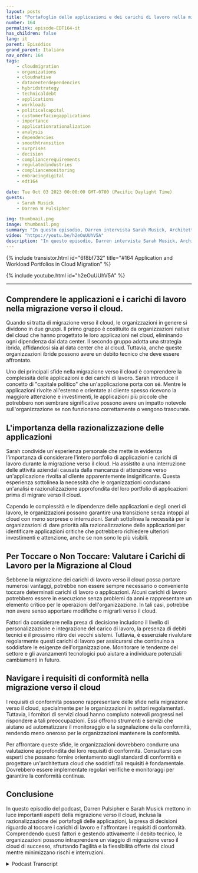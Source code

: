 ```yaml
---
layout: posts
title: "Portafoglio delle applicazioni e dei carichi di lavoro nella migrazione del cloud"
number: 164
permalink: episode-EDT164-it
has_children: false
lang: it
parent: Episódios
grand_parent: Italiano
nav_order: 164
tags:
    - cloudmigration
    - organizations
    - cloudnative
    - datacenterdependencies
    - hybridstrategy
    - technicaldebt
    - applications
    - workloads
    - politicalcapital
    - customerfacingapplications
    - importance
    - applicationrationalization
    - analysis
    - dependencies
    - smoothtransition
    - surprises
    - decision
    - compliancerequirements
    - regulatedindustries
    - compliancemonitoring
    - embracingdigital
    - edt164

date: Tue Oct 03 2023 00:00:00 GMT-0700 (Pacific Daylight Time)
guests:
    - Sarah Musick
    - Darren W Pulsipher

img: thumbnail.png
image: thumbnail.png
summary: "In questo episodio, Darren intervista Sarah Musick, Architetto delle soluzioni cloud presso Intel. Insieme, approfondiscono il tema dei portafogli di applicazioni e carichi di lavoro nella migrazione del cloud. Con la sua esperienza nella consulenza e nell'ottimizzazione del cloud, Sarah porta preziose intuizioni alla discussione."
video: "https://youtu.be/h2eOuUUhV5A"
description: "In questo episodio, Darren intervista Sarah Musick, Architetto delle soluzioni cloud presso Intel. Insieme, approfondiscono il tema dei portafogli di applicazioni e carichi di lavoro nella migrazione del cloud. Con la sua esperienza nella consulenza e nell'ottimizzazione del cloud, Sarah porta preziose intuizioni alla discussione."
---
```


<div>
{% include transistor.html id="6f8bf732" title="#164 Application and Workload Portfolios in Cloud Migration" %}

{% include youtube.html id="h2eOuUUhV5A" %}
</div>

---

## Comprendere le applicazioni e i carichi di lavoro nella migrazione verso il cloud.

Quando si tratta di migrazione verso il cloud, le organizzazioni in genere si dividono in due gruppi. Il primo gruppo è costituito da organizzazioni native del cloud che hanno progettato le loro applicazioni nel cloud, eliminando ogni dipendenza dai data center. Il secondo gruppo adotta una strategia ibrida, affidandosi sia al data center che al cloud. Tuttavia, anche queste organizzazioni ibride possono avere un debito tecnico che deve essere affrontato.

Uno dei principali sfide nella migrazione verso il cloud è comprendere la complessità delle applicazioni e dei carichi di lavoro. Sarah introduce il concetto di "capitale politico" che un'applicazione porta con sé. Mentre le applicazioni rivolte all'esterno e orientate al cliente spesso ricevono la maggiore attenzione e investimenti, le applicazioni più piccole che potrebbero non sembrare significative possono avere un impatto notevole sull'organizzazione se non funzionano correttamente o vengono trascurate.

## L'importanza della razionalizzazione delle applicazioni

Sarah condivide un'esperienza personale che mette in evidenza l'importanza di considerare l'intero portfolio di applicazioni e carichi di lavoro durante la migrazione verso il cloud. Ha assistito a una interruzione delle attività aziendali causata dalla mancanza di attenzione verso un'applicazione rivolta al cliente apparentemente insignificante. Questa esperienza sottolinea la necessità che le organizzazioni conducano un'analisi e razionalizzazione approfondita del loro portfolio di applicazioni prima di migrare verso il cloud.

Capendo le complessità e le dipendenze delle applicazioni e degli oneri di lavoro, le organizzazioni possono garantire una transizione senza intoppi al cloud con meno sorprese o interruzioni. Sarah sottolinea la necessità per le organizzazioni di dare priorità alla razionalizzazione delle applicazioni per identificare applicazioni critiche che potrebbero richiedere ulteriori investimenti e attenzione, anche se non sono le più visibili.

## Per Toccare o Non Toccare: Valutare i Carichi di Lavoro per la Migrazione al Cloud

Sebbene la migrazione dei carichi di lavoro verso il cloud possa portare numerosi vantaggi, potrebbe non essere sempre necessario o conveniente toccare determinati carichi di lavoro o applicazioni. Alcuni carichi di lavoro potrebbero essere in esecuzione senza problemi da anni e rappresentare un elemento critico per le operazioni dell'organizzazione. In tali casi, potrebbe non avere senso apportare modifiche o migrarli verso il cloud.

Fattori da considerare nella presa di decisione includono il livello di personalizzazione e integrazione del carico di lavoro, la presenza di debiti tecnici e il prossimo ritiro dei vecchi sistemi. Tuttavia, è essenziale rivalutare regolarmente questi carichi di lavoro per assicurarsi che continuino a soddisfare le esigenze dell'organizzazione. Monitorare le tendenze del settore e gli avanzamenti tecnologici può aiutare a individuare potenziali cambiamenti in futuro.

## Navigare i requisiti di conformità nella migrazione verso il cloud

I requisiti di conformità possono rappresentare delle sfide nella migrazione verso il cloud, specialmente per le organizzazioni in settori regolamentati. Tuttavia, i fornitori di servizi cloud hanno compiuto notevoli progressi nel rispondere a tali preoccupazioni. Essi offrono strumenti e servizi che aiutano ad automatizzare il monitoraggio e la segnalazione della conformità, rendendo meno oneroso per le organizzazioni mantenere la conformità.

Per affrontare queste sfide, le organizzazioni dovrebbero condurre una valutazione approfondita dei loro requisiti di conformità. Consultarsi con esperti che possano fornire orientamento sugli standard di conformità e progettare un'architettura cloud che soddisfi tali requisiti è fondamentale. Dovrebbero essere implementate regolari verifiche e monitoraggi per garantire la conformità continua.

## Conclusione

In questo episodio del podcast, Darren Pulsipher e Sarah Musick mettono in luce importanti aspetti della migrazione verso il cloud, inclusa la razionalizzazione dei portafogli delle applicazioni, la presa di decisioni riguardo al toccare i carichi di lavoro e l'affrontare i requisiti di conformità. Comprendendo questi fattori e gestendo attivamente il debito tecnico, le organizzazioni possono intraprendere un viaggio di migrazione verso il cloud di successo, sfruttando l'agilità e la flessibilità offerte dal cloud mentre minimizzano rischi e interruzioni.



<details>
<summary> Podcast Transcript </summary>

<p></p>

</details>
